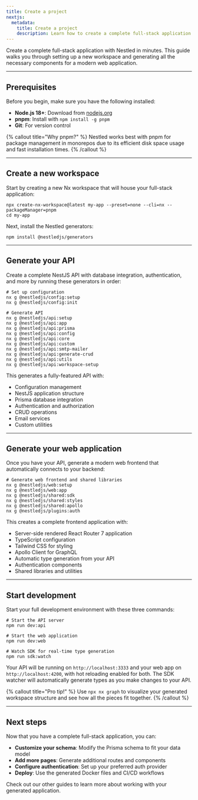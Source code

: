 ```yaml
---
title: Create a project
nextjs:
  metadata:
    title: Create a project
    description: Learn how to create a complete full-stack application with Nestled generators.
---
```


Create a complete full-stack application with Nestled in minutes. This guide walks you through setting up a new workspace and generating all the necessary components for a modern web application.

---

## Prerequisites

Before you begin, make sure you have the following installed:

- **Node.js 18+**: Download from [nodejs.org](https://nodejs.org/)
- **pnpm**: Install with `npm install -g pnpm`
- **Git**: For version control

{% callout title="Why pnpm?" %}
Nestled works best with pnpm for package management in monorepos due to its efficient disk space usage and fast installation times.
{% /callout %}

---

## Create a new workspace

Start by creating a new Nx workspace that will house your full-stack application:

```shell
npx create-nx-workspace@latest my-app --preset=none --cli=nx --packageManager=pnpm
cd my-app
```

Next, install the Nestled generators:

```shell
npm install @nestledjs/generators
```

---

## Generate your API

Create a complete NestJS API with database integration, authentication, and more by running these generators in order:

```shell
# Set up configuration
nx g @nestledjs/config:setup
nx g @nestledjs/config:init

# Generate API
nx g @nestledjs/api:setup
nx g @nestledjs/api:app
nx g @nestledjs/api:prisma
nx g @nestledjs/api:config
nx g @nestledjs/api:core
nx g @nestledjs/api:custom
nx g @nestledjs/api:smtp-mailer
nx g @nestledjs/api:generate-crud
nx g @nestledjs/api:utils
nx g @nestledjs/api:workspace-setup
```

This generates a fully-featured API with:

- Configuration management
- NestJS application structure
- Prisma database integration
- Authentication and authorization
- CRUD operations
- Email services
- Custom utilities

---

## Generate your web application

Once you have your API, generate a modern web frontend that automatically connects to your backend:

```shell
# Generate web frontend and shared libraries
nx g @nestledjs/web:setup
nx g @nestledjs/web:app
nx g @nestledjs/shared:sdk
nx g @nestledjs/shared:styles
nx g @nestledjs/shared:apollo
nx g @nestledjs/plugins:auth
```

This creates a complete frontend application with:

- Server-side rendered React Router 7 application
- TypeScript configuration
- Tailwind CSS for styling
- Apollo Client for GraphQL
- Automatic type generation from your API
- Authentication components
- Shared libraries and utilities

---

## Start development

Start your full development environment with these three commands:

```shell
# Start the API server
npm run dev:api

# Start the web application
npm run dev:web

# Watch SDK for real-time type generation
npm run sdk:watch
```

Your API will be running on `http://localhost:3333` and your web app on `http://localhost:4200`, with hot reloading enabled for both. The SDK watcher will automatically generate types as you make changes to your API.

{% callout title="Pro tip!" %}
Use `npx nx graph` to visualize your generated workspace structure and see how all the pieces fit together.
{% /callout %}

---

## Next steps

Now that you have a complete full-stack application, you can:

- **Customize your schema**: Modify the Prisma schema to fit your data model
- **Add more pages**: Generate additional routes and components
- **Configure authentication**: Set up your preferred auth provider
- **Deploy**: Use the generated Docker files and CI/CD workflows

Check out our other guides to learn more about working with your generated application.
